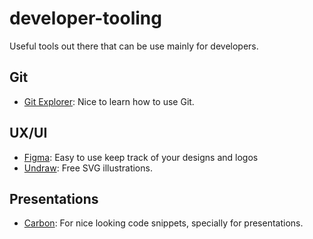 # developer-tooling

Useful tools out there that can be use mainly for developers.


## Git

- [Git Explorer](https://gitexplorer.com/): Nice to learn how to use Git.

## UX/UI

- [Figma](https://www.figma.com/files/recent): Easy to use keep track of your designs and logos 
- [Undraw](https://undraw.co/illustrations): Free SVG illustrations.

## Presentations

- [Carbon](https://carbon.now.sh/): For nice looking code snippets, specially for presentations.